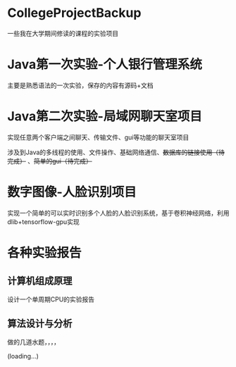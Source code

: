 # CollegeProjectBackup
一些我在大学期间修读的课程的实验项目

# Java第一次实验-个人银行管理系统

主要是熟悉语法的一次实验，保存的内容有源码+文档

# Java第二次实验-局域网聊天室项目

实现任意两个客户端之间聊天、传输文件、gui等功能的聊天室项目

涉及到Java的多线程的使用、文件操作、基础网络通信、~~数据库的链接使用（待完成）~~ 、~~简单的gui（待完成）~~

# 数字图像-人脸识别项目

实现一个简单的可以实时识别多个人脸的人脸识别系统，基于卷积神经网络，利用dlib+tensorflow-gpu实现

# 各种实验报告

## 计算机组成原理

设计一个单周期CPU的实验报告

## 算法设计与分析

做的几道水题，，，，

(loading...)